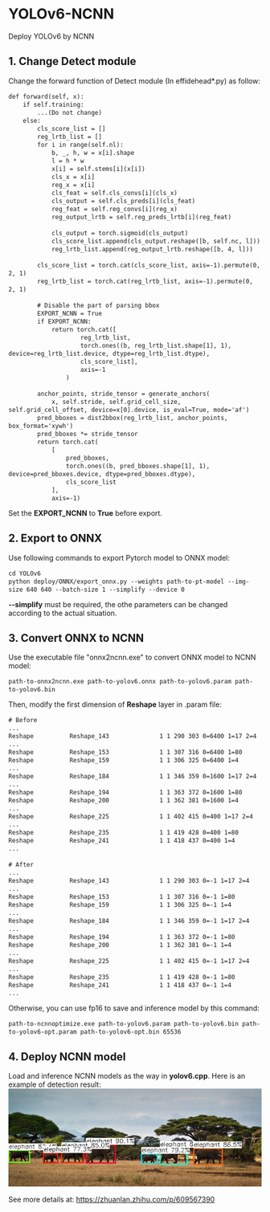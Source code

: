 # YOLOv6-NCNN
Deploy YOLOv6 by NCNN

## 1. Change Detect module
Change the forward function of Detect module (In effidehead*.py) as follow:
```
def forward(self, x):
    if self.training:
        ...(Do not change)
    else: 
        cls_score_list = []
        reg_lrtb_list = []
        for i in range(self.nl):
            b, _, h, w = x[i].shape
            l = h * w
            x[i] = self.stems[i](x[i])
            cls_x = x[i]
            reg_x = x[i]
            cls_feat = self.cls_convs[i](cls_x)
            cls_output = self.cls_preds[i](cls_feat)
            reg_feat = self.reg_convs[i](reg_x)
            reg_output_lrtb = self.reg_preds_lrtb[i](reg_feat)
                        
            cls_output = torch.sigmoid(cls_output)
            cls_score_list.append(cls_output.reshape([b, self.nc, l]))
            reg_lrtb_list.append(reg_output_lrtb.reshape([b, 4, l]))
        
        cls_score_list = torch.cat(cls_score_list, axis=-1).permute(0, 2, 1)
        reg_lrtb_list = torch.cat(reg_lrtb_list, axis=-1).permute(0, 2, 1)
        
        # Disable the part of parsing bbox
        EXPORT_NCNN = True
        if EXPORT_NCNN:
            return torch.cat([
                    reg_lrtb_list,
                    torch.ones((b, reg_lrtb_list.shape[1], 1), device=reg_lrtb_list.device, dtype=reg_lrtb_list.dtype),
                    cls_score_list], 
                    axis=-1
                )

        anchor_points, stride_tensor = generate_anchors(
            x, self.stride, self.grid_cell_size, self.grid_cell_offset, device=x[0].device, is_eval=True, mode='af')
        pred_bboxes = dist2bbox(reg_lrtb_list, anchor_points, box_format='xywh')
        pred_bboxes *= stride_tensor
        return torch.cat(
            [
                pred_bboxes,
                torch.ones((b, pred_bboxes.shape[1], 1), device=pred_bboxes.device, dtype=pred_bboxes.dtype),
                cls_score_list
            ],
            axis=-1)
```
Set the **EXPORT_NCNN** to **True** before export.

## 2. Export to ONNX
Use following commands to export Pytorch model to ONNX model:
```
cd YOLOv6
python deploy/ONNX/export_onnx.py --weights path-to-pt-model --img-size 640 640 --batch-size 1 --simplify --device 0
```
**--simplify** must be required, the othe parameters can be changed according to the actual situation.

## 3. Convert ONNX to NCNN
Use the executable file "onnx2ncnn.exe" to convert ONNX model to NCNN model:
```
path-to-onnx2ncnn.exe path-to-yolov6.onnx path-to-yolov6.param path-to-yolov6.bin
```
Then, modify the first dimension of **Reshape** layer in .param file:
```
# Before
...
Reshape          Reshape_143              1 1 290 303 0=6400 1=17 2=4
...
Reshape          Reshape_153              1 1 307 316 0=6400 1=80
Reshape          Reshape_159              1 1 306 325 0=6400 1=4
...
Reshape          Reshape_184              1 1 346 359 0=1600 1=17 2=4
...
Reshape          Reshape_194              1 1 363 372 0=1600 1=80
Reshape          Reshape_200              1 1 362 381 0=1600 1=4
...
Reshape          Reshape_225              1 1 402 415 0=400 1=17 2=4
...
Reshape          Reshape_235              1 1 419 428 0=400 1=80
Reshape          Reshape_241              1 1 418 437 0=400 1=4
...

# After
...
Reshape          Reshape_143              1 1 290 303 0=-1 1=17 2=4
...
Reshape          Reshape_153              1 1 307 316 0=-1 1=80
Reshape          Reshape_159              1 1 306 325 0=-1 1=4
...
Reshape          Reshape_184              1 1 346 359 0=-1 1=17 2=4
...
Reshape          Reshape_194              1 1 363 372 0=-1 1=80
Reshape          Reshape_200              1 1 362 381 0=-1 1=4
...
Reshape          Reshape_225              1 1 402 415 0=-1 1=17 2=4
...
Reshape          Reshape_235              1 1 419 428 0=-1 1=80
Reshape          Reshape_241              1 1 418 437 0=-1 1=4
...
```
Otherwise, you can use fp16 to save and inference model by this command:
```
path-to-ncnnoptimize.exe path-to-yolov6.param path-to-yolov6.bin path-to-yolov6-opt.param path-to-yolov6-opt.bin 65536
```

## 4. Deploy NCNN model
Load and inference NCNN models as the way in **yolov6.cpp**. Here is an example of detection result:
![000000000597-mark](https://github.com/Accustomer/YOLOv6-NCNN/blob/main/images/000000000597-mark.jpg)


See more details at: https://zhuanlan.zhihu.com/p/609567390
